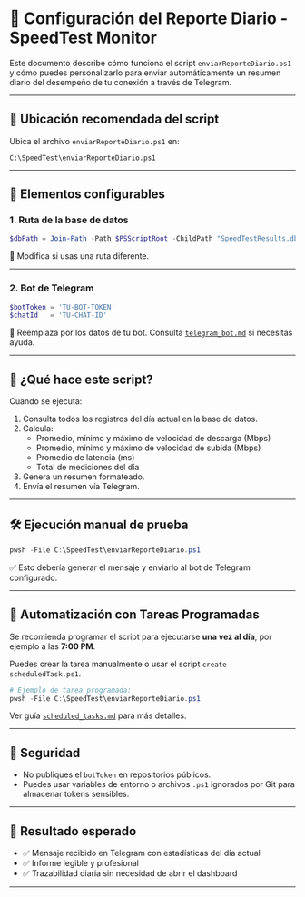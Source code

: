 
# 📝 Configuración del Reporte Diario - SpeedTest Monitor

Este documento describe cómo funciona el script `enviarReporteDiario.ps1` y cómo puedes personalizarlo para enviar automáticamente un resumen diario del desempeño de tu conexión a través de Telegram.

---

## 📁 Ubicación recomendada del script

Ubica el archivo `enviarReporteDiario.ps1` en:

```
C:\SpeedTest\enviarReporteDiario.ps1
```

---

## 🔧 Elementos configurables

### 1. Ruta de la base de datos

```powershell
$dbPath = Join-Path -Path $PSScriptRoot -ChildPath "SpeedTestResults.db"
```

🔁 Modifica si usas una ruta diferente.

---

### 2. Bot de Telegram

```powershell
$botToken = 'TU-BOT-TOKEN'
$chatId   = 'TU-CHAT-ID'
```

🔁 Reemplaza por los datos de tu bot. Consulta [`telegram_bot.md`](./telegram_bot.md) si necesitas ayuda.

---

## 🧠 ¿Qué hace este script?

Cuando se ejecuta:

1. Consulta todos los registros del día actual en la base de datos.
2. Calcula:
   - Promedio, mínimo y máximo de velocidad de descarga (Mbps)
   - Promedio, mínimo y máximo de velocidad de subida (Mbps)
   - Promedio de latencia (ms)
   - Total de mediciones del día
3. Genera un resumen formateado.
4. Envía el resumen vía Telegram.

---

## 🛠️ Ejecución manual de prueba

```powershell
pwsh -File C:\SpeedTest\enviarReporteDiario.ps1
```

✅ Esto debería generar el mensaje y enviarlo al bot de Telegram configurado.

---

## 🔄 Automatización con Tareas Programadas

Se recomienda programar el script para ejecutarse **una vez al día**, por ejemplo a las **7:00 PM**.

Puedes crear la tarea manualmente o usar el script `create-scheduledTask.ps1`.

```powershell
# Ejemplo de tarea programada:
pwsh -File C:\SpeedTest\enviarReporteDiario.ps1
```

Ver guía [`scheduled_tasks.md`](./scheduled_tasks.md) para más detalles.

---

## 🔐 Seguridad

- No publiques el `botToken` en repositorios públicos.
- Puedes usar variables de entorno o archivos `.ps1` ignorados por Git para almacenar tokens sensibles.

---

## 🎯 Resultado esperado

- ✅ Mensaje recibido en Telegram con estadísticas del día actual
- ✅ Informe legible y profesional
- ✅ Trazabilidad diaria sin necesidad de abrir el dashboard

---
